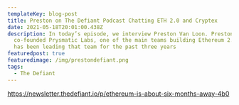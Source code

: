 ```yaml
---
templateKey: blog-post
title: Preston on The Defiant Podcast Chatting ETH 2.0 and Cryptex
date: 2021-05-18T20:01:00.438Z
description: In today’s episode, we interview Preston Van Loon. Preston
  co-founded Prysmatic Labs, one of the main teams building Ethereum 2.0, and
  has been leading that team for the past three years
featuredpost: true
featuredimage: /img/prestondefiant.png
tags:
  - The Defiant
---
```

https://newsletter.thedefiant.io/p/ethereum-is-about-six-months-away-4b0